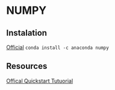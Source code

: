 # NUMPY

## Instalation

[Official](https://www.scipy.org/scipylib/download.html)
`conda install -c anaconda numpy`

## Resources

[Offical Quickstart Tutuorial](https://docs.scipy.org/doc/numpy/user/quickstart.html)